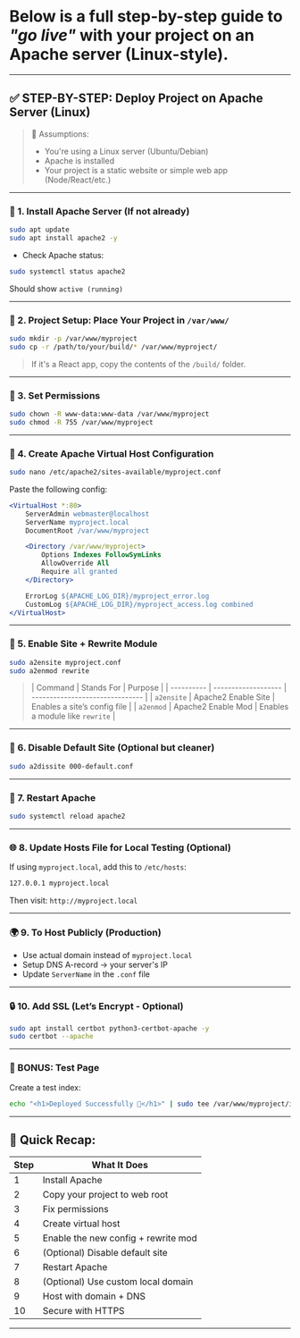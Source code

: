# Below is a full step-by-step guide to *"go live"* with your project on an Apache server (Linux-style).

---

## ✅ STEP-BY-STEP: Deploy Project on Apache Server (Linux)

> 🧭 Assumptions:
>
> * You're using a Linux server (Ubuntu/Debian)
> * Apache is installed
> * Your project is a static website or simple web app (Node/React/etc.)

---

### 🔧 1. **Install Apache Server (If not already)**

```bash
sudo apt update
sudo apt install apache2 -y
```

* Check Apache status:

```bash
sudo systemctl status apache2
```

Should show `active (running)`

---

### 📁 2. **Project Setup: Place Your Project in `/var/www/`**

```bash
sudo mkdir -p /var/www/myproject
sudo cp -r /path/to/your/build/* /var/www/myproject/
```

> If it's a React app, copy the contents of the `/build/` folder.

---

### 🔑 3. **Set Permissions**

```bash
sudo chown -R www-data:www-data /var/www/myproject
sudo chmod -R 755 /var/www/myproject
```

---

### 📝 4. **Create Apache Virtual Host Configuration**

```bash
sudo nano /etc/apache2/sites-available/myproject.conf
```

Paste the following config:

```apache
<VirtualHost *:80>
    ServerAdmin webmaster@localhost
    ServerName myproject.local
    DocumentRoot /var/www/myproject

    <Directory /var/www/myproject>
        Options Indexes FollowSymLinks
        AllowOverride All
        Require all granted
    </Directory>

    ErrorLog ${APACHE_LOG_DIR}/myproject_error.log
    CustomLog ${APACHE_LOG_DIR}/myproject_access.log combined
</VirtualHost>
```

---

### 🔗 5. **Enable Site + Rewrite Module**

```bash
sudo a2ensite myproject.conf
sudo a2enmod rewrite
```
> | Command    | Stands For          | Purpose                         |
| ---------- | ------------------- | ------------------------------- |
| `a2ensite` | Apache2 Enable Site | Enables a site’s config file    |
| `a2enmod`  | Apache2 Enable Mod  | Enables a module like `rewrite` |

---

### 🧹 6. **Disable Default Site (Optional but cleaner)**

```bash
sudo a2dissite 000-default.conf
```

---

### 🔄 7. **Restart Apache**

```bash
sudo systemctl reload apache2
```

---

### 🌐 8. **Update Hosts File for Local Testing (Optional)**

If using `myproject.local`, add this to `/etc/hosts`:

```bash
127.0.0.1 myproject.local
```

Then visit: `http://myproject.local`

---

### 🌍 9. **To Host Publicly (Production)**

* Use actual domain instead of `myproject.local`
* Setup DNS A-record → your server's IP
* Update `ServerName` in the `.conf` file

---

### 🔒 10. **Add SSL (Let’s Encrypt - Optional)**

```bash
sudo apt install certbot python3-certbot-apache -y
sudo certbot --apache
```

---

### 🧪 BONUS: Test Page

Create a test index:

```bash
echo "<h1>Deployed Successfully 🎉</h1>" | sudo tee /var/www/myproject/index.html
```

---

## 🎯 Quick Recap:

| Step | What It Does                        |
| ---- | ----------------------------------- |
| 1    | Install Apache                      |
| 2    | Copy your project to web root       |
| 3    | Fix permissions                     |
| 4    | Create virtual host                 |
| 5    | Enable the new config + rewrite mod |
| 6    | (Optional) Disable default site     |
| 7    | Restart Apache                      |
| 8    | (Optional) Use custom local domain  |
| 9    | Host with domain + DNS              |
| 10   | Secure with HTTPS                   |

---

